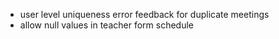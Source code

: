 - user level uniqueness error feedback for duplicate meetings
- allow null values in teacher form schedule
